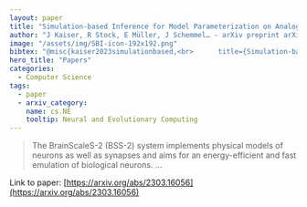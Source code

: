 ```yaml
---
layout: paper
title: "Simulation-based Inference for Model Parameterization on Analog Neuromorphic Hardware"
author: "J Kaiser, R Stock, E Müller, J Schemmel… - arXiv preprint arXiv …, 2023 - arxiv.org"
image: "/assets/img/SBI-icon-192x192.png"
bibtex: "@misc{kaiser2023simulationbased,<br>      title={Simulation-based Inference for Model Parameterization on Analog Neuromorphic Hardware}, <br>      author={Jakob Kaiser and Raphael Stock and Eric Müller and Johannes Schemmel and Sebastian Schmitt},<br>      year={2023},<br>      eprint={2303.16056},<br>      archivePrefix={arXiv},<br>      primaryClass={cs.NE}<br>}"
hero_title: "Papers"
categories:
  - Computer Science
tags:
  - paper
  - arxiv_category:
    name: cs.NE
    tooltip: Neural and Evolutionary Computing
---
```

>The BrainScaleS-2 (BSS-2) system implements physical models of neurons as well as synapses and aims for an energy-efficient and fast emulation of biological neurons. …

Link to paper: [https://arxiv.org/abs/2303.16056](https://arxiv.org/abs/2303.16056)
